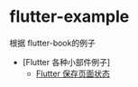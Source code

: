 # flutter-example
根据 flutter-book的例子


* [Flutter 各种小部件例子]
  * [Flutter 保存页面状态](lib/tips/keepStateAlive.dart)
  
